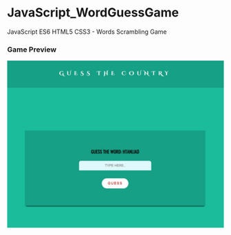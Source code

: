 # JavaScript_WordGuessGame
JavaScript ES6 HTML5 CSS3 - Words Scrambling Game

### Game Preview
![](Preview.JPG)
